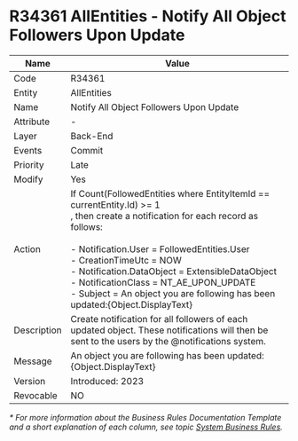 ﻿---
erp.type: business-rule
erp.entity: all-entities
---

# R34361 AllEntities - Notify All Object Followers Upon Update

| Name | Value |
| ---- | ----- |
| Code | R34361 |
| Entity | AllEntities |
| Name | Notify All Object Followers Upon Update |
| Attribute | - |
| Layer | Back-End |
| Events | Commit |
| Priority | Late |
| Modify | Yes |
| Action | If Count(FollowedEntities where EntityItemId ==  currentEntity.Id) >= 1 <br/> , then create a notification for each record as follows: <br/><br/> - Notification.User = FollowedEntities.User <br/> - CreationTimeUtc = NOW <br/> - Notification.DataObject = ExtensibleDataObject <br/> - NotificationClass = NT_AE_UPON_UPDATE <br/> - Subject = An object you are following has been updated:{Object.DisplayText}|
| Description| Create notification for all followers of each updated object. These notifications will then be sent to the users by the @notifications system. |
| Message | An object you are following has been updated:{Object.DisplayText} |
| Version | Introduced: 2023 |
| Revocable | NO |

*\* For more information about the Business Rules Documentation Template and a short explanation of each column, see
topic [System Business Rules](../templates/template-description-system-business-rules.md).*
